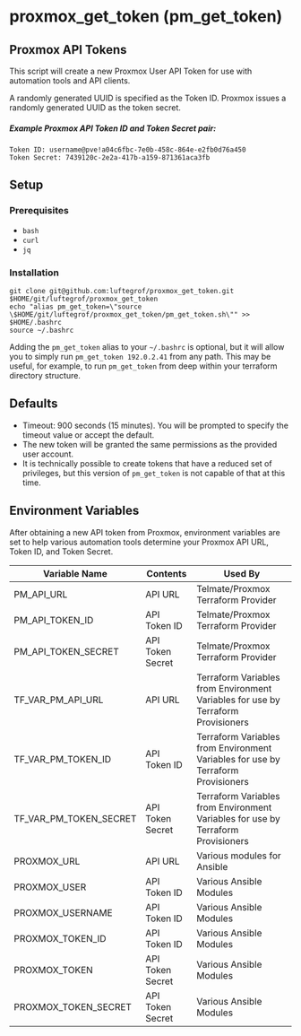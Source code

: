 # proxmox_get_token (pm_get_token)

## Proxmox API Tokens
This script will create a new Proxmox User API Token for use with automation tools and API clients.  

A randomly generated UUID is specified as the Token ID.  Proxmox issues a randomly generated UUID as the token secret.

##### Example Proxmox API Token ID and Token Secret pair:
```
Token ID: username@pve!a04c6fbc-7e0b-458c-864e-e2fb0d76a450
Token Secret: 7439120c-2e2a-417b-a159-871361aca3fb
```

## Setup
### Prerequisites
* `bash`
* `curl`
* `jq`

### Installation 
```
git clone git@github.com:luftegrof/proxmox_get_token.git $HOME/git/luftegrof/proxmox_get_token
echo "alias pm_get_token=\"source \$HOME/git/luftegrof/proxmox_get_token/pm_get_token.sh\"" >> $HOME/.bashrc
source ~/.bashrc
```
Adding the `pm_get_token` alias to your `~/.bashrc` is optional, but it will allow you to simply run `pm_get_token 192.0.2.41` from any path.  This may be useful, for example, to run `pm_get_token` from deep within your terraform directory structure.

## Defaults
* Timeout: 900 seconds (15 minutes).  You will be prompted to specify the timeout value or accept the default.
* The new token will be granted the same permissions as the provided user account.
* It is technically possible to create tokens that have a reduced set of privileges, but this version of `pm_get_token` is not capable of that at this time.

## Environment Variables
After obtaining a new API token from Proxmox, environment variables are set to help various automation tools determine your Proxmox API URL, Token ID, and Token Secret.

| Variable Name | Contents | Used By |
| --- | --- | --- |
| PM_API_URL | API URL | Telmate/Proxmox Terraform Provider |
| PM_API_TOKEN_ID | API Token ID | Telmate/Proxmox Terraform Provider |
| PM_API_TOKEN_SECRET | API Token Secret | Telmate/Proxmox Terraform Provider |
| TF_VAR_PM_API_URL | API URL | Terraform Variables from Environment Variables for use by Terraform Provisioners |
| TF_VAR_PM_TOKEN_ID | API Token ID | Terraform Variables from Environment Variables for use by Terraform Provisioners |
| TF_VAR_PM_TOKEN_SECRET | API Token Secret | Terraform Variables from Environment Variables for use by Terraform Provisioners |
| PROXMOX_URL | API URL | Various modules for Ansible |
| PROXMOX_USER | API Token ID | Various Ansible Modules |
| PROXMOX_USERNAME | API Token ID | Various Ansible Modules |
| PROXMOX_TOKEN_ID | API Token ID | Various Ansible Modules |
| PROXMOX_TOKEN | API Token Secret | Various Ansible Modules |
| PROXMOX_TOKEN_SECRET | API Token Secret | Various Ansible Modules |
